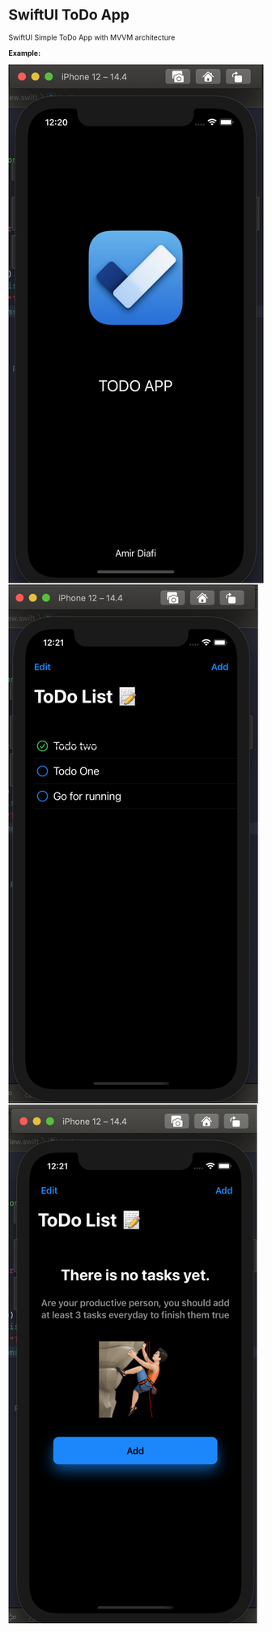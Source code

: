 # SwiftUI ToDo App

SwiftUI Simple ToDo App with MVVM architecture

**Example:**

![ExampleOne](./exampleOne.png)
![ExampleTwo](./exampleTwo.png)
![ExampleThree](./exampleThree.png)
